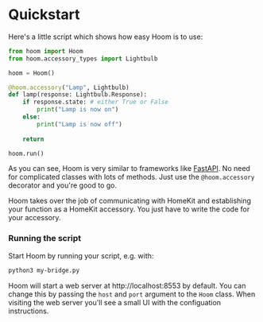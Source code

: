 # Quickstart

Here's a little script which shows how easy Hoom is to use:

```python
from hoom import Hoom
from hoom.accessory_types import Lightbulb

hoom = Hoom()

@hoom.accessory("Lamp", Lightbulb)
def lamp(response: Lightbulb.Response):
    if response.state: # either True or False
        print("Lamp is now on")
    else:
        print("Lamp is now off")
        
    return

hoom.run()
```

As you can see, Hoom is very similar to frameworks like [FastAPI](https://github.com/tiangolo/fastapi). No need for complicated classes with lots of methods. Just use the `@hoom.accessory` decorator and you're good to go.

Hoom takes over the job of communicating with HomeKit and establishing your function as a HomeKit accessory. You just have to write the code for your accessory.

### Running the script

Start Hoom by running your script, e.g. with:

```bash
python3 my-bridge.py
```

Hoom will start a web server at http://localhost:8553 by default. You can change this by passing the `host` and `port` argument to the `Hoom` class. When visiting the web server you'll see a small UI with the configuation instructions.